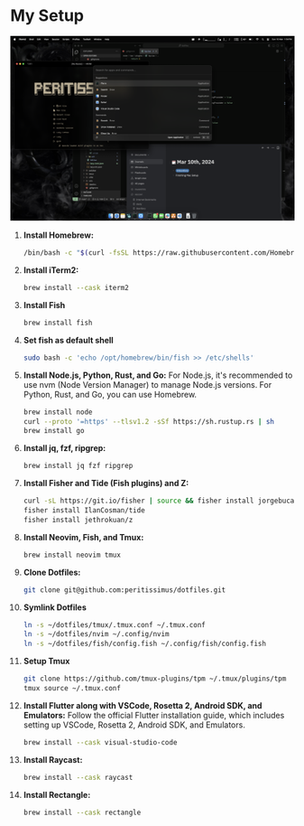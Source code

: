 # My Setup

![ScreenShotSetup](https://raw.githubusercontent.com/peritissimus/dotfiles/main/setup-screenshot.png)

1. **Install Homebrew:**

   ```bash
   /bin/bash -c "$(curl -fsSL https://raw.githubusercontent.com/Homebrew/install/HEAD/install.sh)"
   ```

2. **Install iTerm2:**

   ```bash
   brew install --cask iterm2
   ```

3. **Install Fish**

   ```bash
   brew install fish
   ```

4. **Set fish as default shell**

   ```bash
   sudo bash -c 'echo /opt/homebrew/bin/fish >> /etc/shells'
   ```

5. **Install Node.js, Python, Rust, and Go:**
   For Node.js, it's recommended to use nvm (Node Version Manager) to manage Node.js versions. For Python, Rust, and Go, you can use Homebrew.

   ```bash
   brew install node
   curl --proto '=https' --tlsv1.2 -sSf https://sh.rustup.rs | sh
   brew install go
   ```

6. **Install jq, fzf, ripgrep:**

   ```bash
   brew install jq fzf ripgrep
   ```

7. **Install Fisher and Tide (Fish plugins) and Z:**

   ```bash
   curl -sL https://git.io/fisher | source && fisher install jorgebucaran/fisher
   fisher install IlanCosman/tide
   fisher install jethrokuan/z
   ```

8. **Install Neovim, Fish, and Tmux:**

   ```bash
   brew install neovim tmux
   ```

9. **Clone Dotfiles:**

   ```bash
   git clone git@github.com:peritissimus/dotfiles.git
   ```

10. **Symlink Dotfiles**

    ```bash
    ln -s ~/dotfiles/tmux/.tmux.conf ~/.tmux.conf
    ln -s ~/dotfiles/nvim ~/.config/nvim
    ln -s ~/dotfiles/fish/config.fish ~/.config/fish/config.fish
    ```

11. **Setup Tmux**

    ```bash
    git clone https://github.com/tmux-plugins/tpm ~/.tmux/plugins/tpm
    tmux source ~/.tmux.conf
    ```

12. **Install Flutter along with VSCode, Rosetta 2, Android SDK, and Emulators:**
    Follow the official Flutter installation guide, which includes setting up VSCode, Rosetta 2, Android SDK, and Emulators.

    ```bash
    brew install --cask visual-studio-code
    ```

13. **Install Raycast:**

    ```bash
    brew install --cask raycast
    ```

14. **Install Rectangle:**
    ```bash
    brew install --cask rectangle
    ```

